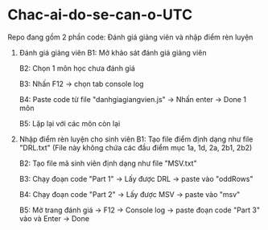 # Chac-ai-do-se-can-o-UTC


Repo đang gồm 2 phần code: Đánh giá giảng viên và nhập điểm rèn luyện

1. Đánh giá giảng viên
    B1: Mở khảo sát đánh giá giảng viên

    B2: Chọn 1 môn học chưa đánh giá

    B3: Nhấn F12 -> chọn tab console log

    B4: Paste code từ file "danhgiagiangvien.js" -> Nhấn enter -> Done 1 môn

    B5: Lặp lại với các môn còn lại
  

2. Nhập điểm rèn luyện cho sinh viên
    B1: Tạo file điểm định dạng như file "DRL.txt" (File này không chứa các đầu điểm mục 1a, 1d, 2a, 2b1, 2b2)

    B2: Tạo file mã sinh viên định dạng như file "MSV.txt"

    B3: Chạy đoạn code "Part 1" -> Lấy được DRL -> paste vào "oddRows"

    B4: Chạy đoạn code "Part 2" -> Lấy được MSV -> paste vào "msv"

    B5: Mở trang đánh giá -> F12 -> Console log -> paste đoạn code "Part 3" vào và Enter -> Done
